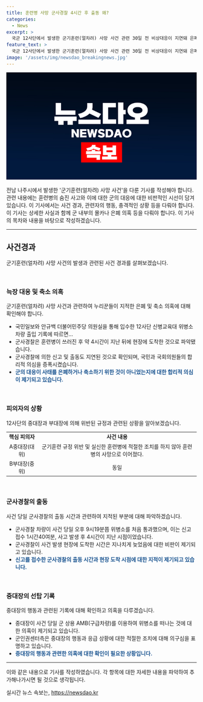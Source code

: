 ```yaml
---
title: 훈련병 사망 군사경찰 4시간 후 출동 왜?
categories:
  - News
excerpt: >
  국군 12사단에서 발생한 군기훈련(얼차려) 사망 사건 관련 30일 전 비상대응이 지연돼 은폐와 축소 의심을 샀다는 안규백 의원의 지적이 나왔다. 국방부 자료에 따르면 사건 당일 군사경찰의 출동은 사건 발생 후 4시간이 지난 뒤에 이뤄졌으며, 중요한 진술이 지연되기도 했다. 현장과 국민의 안전을 위해 신속히 행동할 필요가 있다는 비판이 제기되고 있다. 민주당은 국방위원회를 가동해 사건의 진실을 밝힐 방침이다.
feature_text: >
  국군 12사단에서 발생한 군기훈련(얼차려) 사망 사건 관련 30일 전 비상대응이 지연돼 은폐와 축소 의심을 샀다는 안규백 의원의 지적이 나왔다. 국방부 자료에 따르면 사건 당일 군사경찰의 출동은 사건 발생 후 4시간이 지난 뒤에 이뤄졌으며, 중요한 진술이 지연되기도 했다. 현장과 국민의 안전을 위해 신속히 행동할 필요가 있다는 비판이 제기되고 있다. 민주당은 국방위원회를 가동해 사건의 진실을 밝힐 방침이다.
image: '/assets/img/newsdao_breakingnews.jpg'
---
```


<p><img src="/assets/img/newsdao_breakingnews.jpg" alt="koreaapp 속보" /></p>

<p>전남 나주시에서 발생한 '군기훈련(얼차려) 사망 사건'을 다룬 기사를 작성해야 합니다. 관련 내용에는 훈련병의 숨진 사고와 이에 대한 군의 대응에 대한 비판적인 시선이 담겨 있습니다. 이 기사에서는 사건 경과, 관련자의 행동, 충격적인 상황 등을 다뤄야 합니다. 이 기사는 상세한 사실과 함께 군 내부의 몰카나 은폐 의혹 등을 다뤄야 합니다. 이 기사의 목차와 내용을 바탕으로 작성하겠습니다. </p>

<hr />

<h2 data-ke-size="size26">사건경과</h2>

<p>군기훈련(얼차려) 사망 사건의 발생과 관련된 사건 경과를 살펴보겠습니다.</p>

<p data-ke-size="size16">&#8203;</p>

<h3 data-ke-size="size23">늑장 대응 및 축소 의혹</h3>

<p>군기훈련(얼차려) 사망 사건과 관련하여 누리꾼들이 지적한 은폐 및 축소 의혹에 대해 확인해야 합니다.</p>

<ul>
  <li>국민일보와 안규백 더불어민주당 의원실을 통해 입수한 12사단 신병교육대 위병소 차량 출입 기록에 따르면...</li>
  <li>군사경찰은 훈련병이 쓰러진 후 약 4시간이 지난 뒤에 현장에 도착한 것으로 파악됐습니다.</li>
  <li>군사경찰에 의한 신고 및 출동도 지연된 것으로 확인되며, 국민과 국회의원들의 합리적 의심을 증폭시켰습니다.</li>
  <li><b><span style="color: #1a5490;">군의 대응이 사태를 은폐하거나 축소하기 위한 것이 아니었는지에 대한 합리적 의심이 제기되고 있습니다.</span></b></li>
</ul>

<p data-ke-size="size16">&#8203;</p>

<h3 data-ke-size="size23">피의자의 상황</h3>

<p>12사단의 중대장과 부대장에 의해 위반된 규정과 관련된 상황을 알아보겠습니다.</p>

<table>
  <tr>
    <td style="text-align: center; height: 17px;"><b>핵심 피의자</b></td>
    <td style="text-align: center; height: 17px;"><b>사건 내용</b></td>
  </tr>
  <tr>
    <td style="text-align: center; height: 17px;">A중대장(대위)</td>
    <td style="text-align: center; height: 17px;">군기훈련 규정 위반 및 실신한 훈련병에 적절한 조치를 하지 않아 훈련병의 사망으로 이어졌다.</td>
  </tr>
  <tr>
    <td style="text-align: center; height: 17px;">B부대장(중위)</td>
    <td style="text-align: center; height: 17px;">동일</td>
  </tr>
</table>

<p data-ke-size="size16">&#8203;</p>

<h3 data-ke-size="size23">군사경찰의 출동</h3>

<p>사건 당일 군사경찰의 출동 시간과 관련하여 지적된 부분에 대해 파악하겠습니다.</p>

<ul>
  <li>군사경찰 차량이 사건 당일 오후 9시19분쯤 위병소를 처음 통과했으며, 이는 신고 접수 1시간40여분, 사고 발생 후 4시간이 지난 시점이었습니다.</li>
  <li>군사경찰이 사건 발생 현장에 도착한 시간은 지나치게 늦었음에 대한 비판이 제기되고 있습니다.</li>
  <li><b><span style="color: #1a5490;">신고를 접수한 군사경찰의 출동 시간과 현장 도착 시점에 대한 지적이 제기되고 있습니다.</span></b></li>
</ul>

<p data-ke-size="size16">&#8203;</p>

<h3 data-ke-size="size23">중대장의 선탑 기록</h3>

<p>중대장의 행동과 관련된 기록에 대해 확인하고 의혹을 다루겠습니다.</p>

<ul>
  <li>중대장이 사건 당일 군 상용 AMB(구급차량)를 이용하여 위병소를 떠나는 것에 대한 의혹이 제기되고 있습니다.</li>
  <li>군인권센터측은 중대장의 행동과 응급 상황에 대한 적절한 조치에 대해 의구심을 표명하고 있습니다.</li>
  <li><b><span style="color: #1a5490;">중대장의 행동과 관련한 의혹에 대한 확인이 필요한 상황입니다.</span></b></li>
</ul>

<hr />

<p>이와 같은 내용으로 기사를 작성하였습니다. 각 항목에 대한 자세한 내용을 파악하여 추가해나가시면 될 것으로 생각됩니다.</p>
실시간 뉴스 속보는, <a href="https://newsdao.kr" rel="dofollow">https://newsdao.kr</a>


